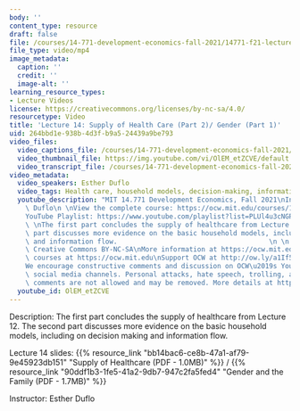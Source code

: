 ```yaml
---
body: ''
content_type: resource
draft: false
file: /courses/14-771-development-economics-fall-2021/14771-f21-lecture-14-version-2_360p_16_9.mp4
file_type: video/mp4
image_metadata:
  caption: ''
  credit: ''
  image-alt: ''
learning_resource_types:
- Lecture Videos
license: https://creativecommons.org/licenses/by-nc-sa/4.0/
resourcetype: Video
title: 'Lecture 14: Supply of Health Care (Part 2)/ Gender (Part 1)'
uid: 264bbd1e-938b-4d3f-b9a5-24439a9be793
video_files:
  video_captions_file: /courses/14-771-development-economics-fall-2021/1JJ4AeH4t1L5y-Kf0wCgb-Ij-cChSbm3p_transcript.webvtt
  video_thumbnail_file: https://img.youtube.com/vi/OlEM_etZCVE/default.jpg
  video_transcript_file: /courses/14-771-development-economics-fall-2021/1JJ4AeH4t1L5y-Kf0wCgb-Ij-cChSbm3p_transcript.pdf
video_metadata:
  video_speakers: Esther Duflo
  video_tags: Health care, household models, decision-making, information flow
  youtube_description: "MIT 14.771 Development Economics, Fall 2021\nInstructor: Esther\
    \ Duflo\n \nView the complete course: https://ocw.mit.edu/courses/14-771-development-economics-fall-2021\n\
    YouTube Playlist: https://www.youtube.com/playlist?list=PLUl4u3cNGP61kvh3caDts2R6LmkYbmzaG\n\
    \ \nThe first part concludes the supply of healthcare from Lecture 12. The second\
    \ part discusses more evidence on the basic household models, including on decisionmaking\
    \ and information flow.                                      \n \n \nLicense:\
    \ Creative Commons BY-NC-SA\nMore information at https://ocw.mit.edu/terms\nMore\
    \ courses at https://ocw.mit.edu\nSupport OCW at http://ow.ly/a1If50zVRlQ\n \n\
    We encourage constructive comments and discussion on OCW\u2019s YouTube and other\
    \ social media channels. Personal attacks, hate speech, trolling, and inappropriate\
    \ comments are not allowed and may be removed. More details at https://ocw.mit.edu/comments."
  youtube_id: OlEM_etZCVE
---
```

Description: The first part concludes the supply of healthcare from Lecture 12. The second part discusses more evidence on the basic household models, including on decision making and information flow.

Lecture 14 slides: {{% resource_link "bb14bac6-ce8b-47a1-af79-9e45923db151" "Supply of Healthcare (PDF - 1.0MB)" %}} / {{% resource_link "90ddf1b3-1fe5-41a2-9db7-947c2fa5fed4" "Gender and the Family (PDF - 1.7MB)" %}}

Instructor: Esther Duflo